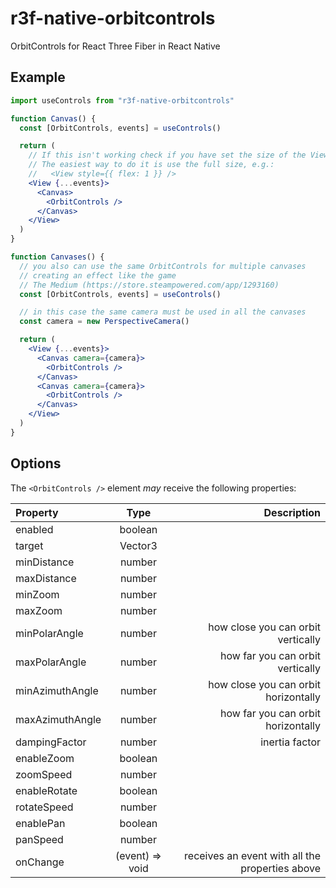 # r3f-native-orbitcontrols

OrbitControls for React Three Fiber in React Native

## Example

```jsx
import useControls from "r3f-native-orbitcontrols"

function Canvas() {
  const [OrbitControls, events] = useControls()

  return (
    // If this isn't working check if you have set the size of the View.
    // The easiest way to do it is use the full size, e.g.:
    //   <View style={{ flex: 1 }} />
    <View {...events}>
      <Canvas>
        <OrbitControls />
      </Canvas>
    </View>
  )
}

function Canvases() {
  // you also can use the same OrbitControls for multiple canvases
  // creating an effect like the game
  // The Medium (https://store.steampowered.com/app/1293160)
  const [OrbitControls, events] = useControls()

  // in this case the same camera must be used in all the canvases
  const camera = new PerspectiveCamera()

  return (
    <View {...events}>
      <Canvas camera={camera}>
        <OrbitControls />
      </Canvas>
      <Canvas camera={camera}>
        <OrbitControls />
      </Canvas>
    </View>
  )
}
```

## Options

The `<OrbitControls />` element _may_ receive the following properties:

| Property        |      Type       |                                     Description |
| :-------------- | :-------------: | ----------------------------------------------: |
| enabled         |     boolean     |                                                 |
| target          |     Vector3     |                                                 |
| minDistance     |     number      |                                                 |
| maxDistance     |     number      |                                                 |
| minZoom         |     number      |                                                 |
| maxZoom         |     number      |                                                 |
| minPolarAngle   |     number      |              how close you can orbit vertically |
| maxPolarAngle   |     number      |                how far you can orbit vertically |
| minAzimuthAngle |     number      |            how close you can orbit horizontally |
| maxAzimuthAngle |     number      |              how far you can orbit horizontally |
| dampingFactor   |     number      |                                  inertia factor |
| enableZoom      |     boolean     |                                                 |
| zoomSpeed       |     number      |                                                 |
| enableRotate    |     boolean     |                                                 |
| rotateSpeed     |     number      |                                                 |
| enablePan       |     boolean     |                                                 |
| panSpeed        |     number      |                                                 |
| onChange        | (event) => void | receives an event with all the properties above |
